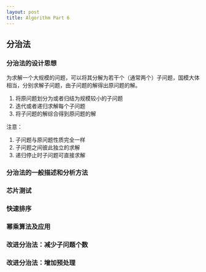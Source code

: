 ```yaml
---
layout: post
title: Algorithm Part 6
---
```


## 分治法 

### 分治法的设计思想

为求解一个大规模的问题，可以将其分解为若干个（通常两个）子问题，国模大体相当，分别求解子问题，由子问题的解得出原问题的解。

1. 将原问题划分为或者归结为规模较小的子问题
2. 迭代或者递归求解每个子问题
3. 将子问题的解综合得到原问题的解

注意：
1. 子问题与原问题性质完全一样
2. 子问题之间彼此独立的求解
3. 递归停止时子问题可直接求解

### 分治法的一般描述和分析方法


### 芯片测试

### 快速排序

### 幂乘算法及应用

### 改进分治法：减少子问题个数

### 改进分治法：增加预处理
